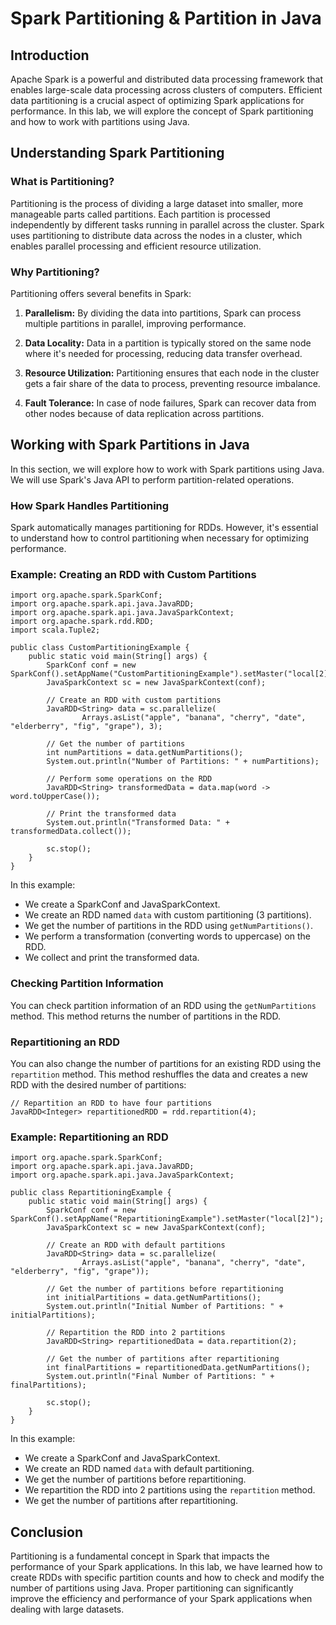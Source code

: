 # Spark Partitioning & Partition in Java

## Introduction

Apache Spark is a powerful and distributed data processing framework that enables large-scale data processing across clusters of computers. Efficient data partitioning is a crucial aspect of optimizing Spark applications for performance. In this lab, we will explore the concept of Spark partitioning and how to work with partitions using Java.

## Understanding Spark Partitioning


### What is Partitioning?

Partitioning is the process of dividing a large dataset into smaller, more manageable parts called partitions. Each partition is processed independently by different tasks running in parallel across the cluster. Spark uses partitioning to distribute data across the nodes in a cluster, which enables parallel processing and efficient resource utilization.

### Why Partitioning?

Partitioning offers several benefits in Spark:

1.  **Parallelism:** By dividing the data into partitions, Spark can process multiple partitions in parallel, improving performance.
    
2.  **Data Locality:** Data in a partition is typically stored on the same node where it's needed for processing, reducing data transfer overhead.
    
3.  **Resource Utilization:** Partitioning ensures that each node in the cluster gets a fair share of the data to process, preventing resource imbalance.
    
4.  **Fault Tolerance:** In case of node failures, Spark can recover data from other nodes because of data replication across partitions.

## Working with Spark Partitions in Java

In this section, we will explore how to work with Spark partitions using Java. We will use Spark's Java API to perform partition-related operations.

### How Spark Handles Partitioning

Spark automatically manages partitioning for RDDs. However, it's essential to understand how to control partitioning when necessary for optimizing performance.

### Example: Creating an RDD with Custom Partitions

```
import org.apache.spark.SparkConf;
import org.apache.spark.api.java.JavaRDD;
import org.apache.spark.api.java.JavaSparkContext;
import org.apache.spark.rdd.RDD;
import scala.Tuple2;

public class CustomPartitioningExample {
    public static void main(String[] args) {
        SparkConf conf = new SparkConf().setAppName("CustomPartitioningExample").setMaster("local[2]");
        JavaSparkContext sc = new JavaSparkContext(conf);

        // Create an RDD with custom partitions
        JavaRDD<String> data = sc.parallelize(
                Arrays.asList("apple", "banana", "cherry", "date", "elderberry", "fig", "grape"), 3);

        // Get the number of partitions
        int numPartitions = data.getNumPartitions();
        System.out.println("Number of Partitions: " + numPartitions);

        // Perform some operations on the RDD
        JavaRDD<String> transformedData = data.map(word -> word.toUpperCase());

        // Print the transformed data
        System.out.println("Transformed Data: " + transformedData.collect());

        sc.stop();
    }
}
```

In this example:

-   We create a SparkConf and JavaSparkContext.
-   We create an RDD named `data` with custom partitioning (3 partitions).
-   We get the number of partitions in the RDD using `getNumPartitions()`.
-   We perform a transformation (converting words to uppercase) on the RDD.
-   We collect and print the transformed data.

### Checking Partition Information

You can check partition information of an RDD using the `getNumPartitions` method. This method returns the number of partitions in the RDD.

### Repartitioning an RDD

You can also change the number of partitions for an existing RDD using the `repartition` method. This method reshuffles the data and creates a new RDD with the desired number of partitions:

```
// Repartition an RDD to have four partitions
JavaRDD<Integer> repartitionedRDD = rdd.repartition(4);
```
### Example: Repartitioning an RDD
```
import org.apache.spark.SparkConf;
import org.apache.spark.api.java.JavaRDD;
import org.apache.spark.api.java.JavaSparkContext;

public class RepartitioningExample {
    public static void main(String[] args) {
        SparkConf conf = new SparkConf().setAppName("RepartitioningExample").setMaster("local[2]");
        JavaSparkContext sc = new JavaSparkContext(conf);

        // Create an RDD with default partitions
        JavaRDD<String> data = sc.parallelize(
                Arrays.asList("apple", "banana", "cherry", "date", "elderberry", "fig", "grape"));

        // Get the number of partitions before repartitioning
        int initialPartitions = data.getNumPartitions();
        System.out.println("Initial Number of Partitions: " + initialPartitions);

        // Repartition the RDD into 2 partitions
        JavaRDD<String> repartitionedData = data.repartition(2);

        // Get the number of partitions after repartitioning
        int finalPartitions = repartitionedData.getNumPartitions();
        System.out.println("Final Number of Partitions: " + finalPartitions);

        sc.stop();
    }
}
```
In this example:

-   We create a SparkConf and JavaSparkContext.
-   We create an RDD named `data` with default partitioning.
-   We get the number of partitions before repartitioning.
-   We repartition the RDD into 2 partitions using the `repartition` method.
-   We get the number of partitions after repartitioning.

## Conclusion

Partitioning is a fundamental concept in Spark that impacts the performance of your Spark applications. In this lab, we have learned how to create RDDs with specific partition counts and how to check and modify the number of partitions using Java. Proper partitioning can significantly improve the efficiency and performance of your Spark applications when dealing with large datasets.
